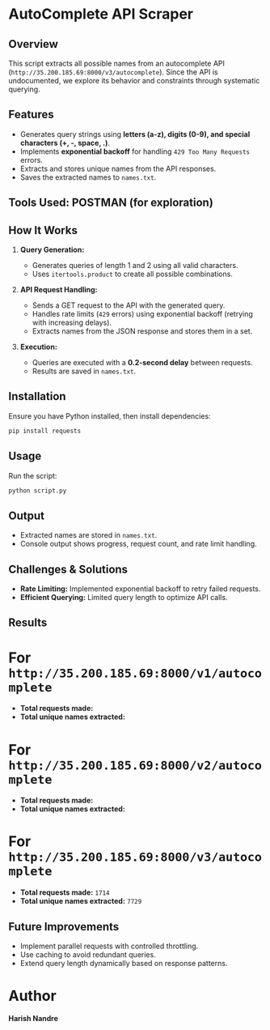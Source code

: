 # AutoComplete API Scraper

## Overview
This script extracts all possible names from an autocomplete API (`http://35.200.185.69:8000/v3/autocomplete`). Since the API is undocumented, we explore its behavior and constraints through systematic querying.

## Features
- Generates query strings using **letters (a-z), digits (0-9), and special characters (+, -, space, .)**.
- Implements **exponential backoff** for handling `429 Too Many Requests` errors.
- Extracts and stores unique names from the API responses.
- Saves the extracted names to `names.txt`.

## Tools Used: POSTMAN (for exploration)
## How It Works
1. **Query Generation:**
   - Generates queries of length 1 and 2 using all valid characters.
   - Uses `itertools.product` to create all possible combinations.

2. **API Request Handling:**
   - Sends a GET request to the API with the generated query.
   - Handles rate limits (`429` errors) using exponential backoff (retrying with increasing delays).
   - Extracts names from the JSON response and stores them in a set.

3. **Execution:**
   - Queries are executed with a **0.2-second delay** between requests.
   - Results are saved in `names.txt`.

## Installation
Ensure you have Python installed, then install dependencies:
```sh
pip install requests
```

## Usage
Run the script:
```sh
python script.py
```

## Output
- Extracted names are stored in `names.txt`.
- Console output shows progress, request count, and rate limit handling.

## Challenges & Solutions
- **Rate Limiting:** Implemented exponential backoff to retry failed requests.
- **Efficient Querying:** Limited query length to optimize API calls.

## Results
# For `http://35.200.185.69:8000/v1/autocomplete`
- **Total requests made:** 
- **Total unique names extracted:** 
# For `http://35.200.185.69:8000/v2/autocomplete`
- **Total requests made:**
- **Total unique names extracted:**
# For `http://35.200.185.69:8000/v3/autocomplete`
- **Total requests made:** `1714`
- **Total unique names extracted:** `7729`

## Future Improvements
- Implement parallel requests with controlled throttling.
- Use caching to avoid redundant queries.
- Extend query length dynamically based on response patterns.

# Author
**Harish Nandre**
